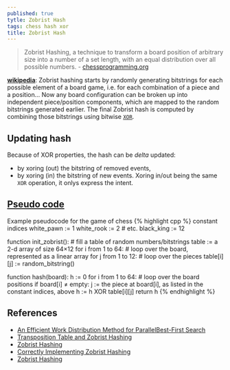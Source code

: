 ```yaml
---
published: true
tytle: Zobrist Hash
tags: chess hash xor
title: Zobrist Hash
---
```

> Zobrist Hashing, a technique to transform a board position of arbitrary size into a number of a set length, with an equal distribution over all possible numbers. - [chessprogramming.org](https://www.chessprogramming.org/Zobrist_Hashing) 

[**wikipedia**](https://en.wikipedia.org/wiki/Zobrist_hashing): Zobrist hashing starts by randomly generating bitstrings for each possible element of a board game, i.e. for each combination of a piece and a position... Now any board configuration can be broken up into independent piece/position components, which are mapped to the random bitstrings generated earlier. The final Zobrist hash is computed by combining those bitstrings using bitwise [`XOR`](https://en.wikipedia.org/wiki/Exclusive_or).

## Updating hash
Because of XOR properties, the hash can be _delta_ updated:
- by xoring (out) the bitstring of removed events,
- by xoring (in) the bitstring of new events.
Xoring in/out being the same `XOR` operation, it onlys express the intent.

## [Pseudo code](https://en.wikipedia.org/wiki/Zobrist_hashing)
Example pseudocode for the game of chess
{% highlight cpp %}
constant indices
    white_pawn := 1
    white_rook := 2
    # etc.
    black_king := 12

function init_zobrist():
    # fill a table of random numbers/bitstrings
    table := a 2-d array of size 64×12
    for i from 1 to 64:  # loop over the board, represented as a linear array
        for j from 1 to 12:      # loop over the pieces
            table[i][j] := random_bitstring()

function hash(board):
    h := 0
    for i from 1 to 64:      # loop over the board positions
        if board[i] ≠ empty:
            j := the piece at board[i], as listed in the constant indices, above
            h := h XOR table[i][j]
    return h
{% endhighlight %}

## References
- [An Efficient Work Distribution Method for ParallelBest-First Search](https://jinnaiyuu.github.io/pdf/papers/AAAI-16%20Jinnai-Fukunaga.pdf)
- [Transposition Table and Zobrist Hashing](https://www.adamberent.com/2019/03/02/transposition-table-and-zobrist-hashing/)
- [Zobrist Hashing](https://www.geeksforgeeks.org/minimax-algorithm-in-game-theory-set-5-zobrist-hashing/)
- [Correctly Implementing Zobrist Hashing](https://stackoverflow.com/questions/10067514/correctly-implementing-zobrist-hashing)
- [Zobrist Hashing](https://dev.to/larswaechter/zobrist-hashing-72n)
